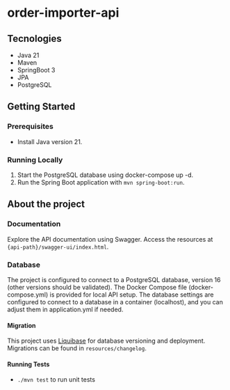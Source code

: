 # order-importer-api

## Tecnologies
- Java 21
- Maven
- SpringBoot 3
- JPA
- PostgreSQL

## Getting Started
### Prerequisites
- Install Java version 21.

### Running Locally
1. Start the PostgreSQL database using docker-compose up -d.
2. Run the Spring Boot application with `mvn spring-boot:run`.

## About the project

### Documentation
Explore the API documentation using Swagger. Access the resources at `{api-path}/swagger-ui/index.html`.

### Database
The project is configured to connect to a PostgreSQL database, version 16 (other versions should be validated). The Docker Compose file (docker-compose.yml) is provided for local API setup. The database settings are configured to connect to a database in a container (localhost), and you can adjust them in application.yml if needed.

#### Migration
This project uses [Liquibase](https://www.liquibase.org/) for database versioning and deployment. Migrations can be found in `resources/changelog`.

#### Running Tests
- `./mvn test` to run unit tests

